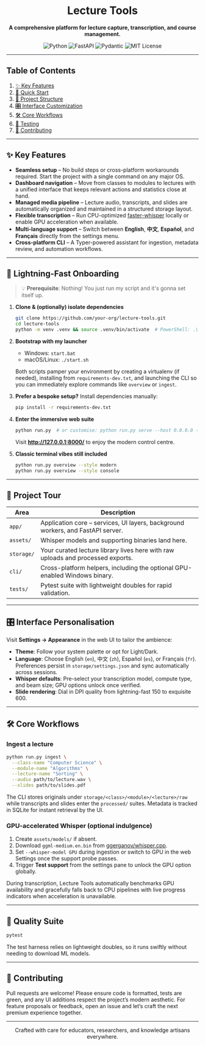 <h1 align="center">Lecture Tools</h1>

<p align="center"><strong>A comprehensive platform for lecture capture, transcription, and course management.</strong></p>

<p align="center">
  <img alt="Python" src="https://img.shields.io/badge/Made%20with-Python%203.11-3776AB?style=for-the-badge&logo=python&logoColor=white" />
  <img alt="FastAPI" src="https://img.shields.io/badge/API-FastAPI-009688?style=for-the-badge&logo=fastapi&logoColor=white" />
  <img alt="Pydantic" src="https://img.shields.io/badge/Validation-Pydantic-3666A0?style=for-the-badge" />
  <img alt="MIT License" src="https://img.shields.io/badge/License-MIT-black?style=for-the-badge" />
</p>

---

## Table of Contents

1. [✨ Key Features](#-key-features)
2. [🏁 Quick Start](#-quick-start)
3. [🧭 Project Structure](#-project-structure)
4. [🎛️ Interface Customization](#-interface-customization)
5. [🛠️ Core Workflows](#-core-workflows)
6. [🧪 Testing](#-testing)
7. [🤝 Contributing](#-contributing)

---

## ✨ Key Features

- **Seamless setup** – No build steps or cross-platform workarounds required. Start the project with a single command on any major OS.
- **Dashboard navigation** – Move from classes to modules to lectures with a unified interface that keeps relevant actions and statistics close at hand.
- **Managed media pipeline** – Lecture audio, transcripts, and slides are automatically organized and maintained in a structured storage layout.
- **Flexible transcription** – Run CPU-optimized [faster-whisper](https://github.com/SYSTRAN/faster-whisper) locally or enable GPU acceleration when available.
- **Multi-language support** – Switch between **English**, **中文**, **Español**, and **Français** directly from the settings menu.
- **Cross-platform CLI** – A Typer-powered assistant for ingestion, metadata review, and automation workflows.

---

## 🏁 Lightning-Fast Onboarding

> 💡 **Prerequisite**: Nothing! You just run my script and it's gonna set itself up.

1. **Clone & (optionally) isolate dependencies**
   ```bash
   git clone https://github.com/your-org/lecture-tools.git
   cd lecture-tools
   python -m venv .venv && source .venv/bin/activate  # PowerShell: .\.venv\\Scripts\\Activate.ps1
   ```
2. **Bootstrap with my launcher**
   - Windows: `start.bat`
   - macOS/Linux: `./start.sh`

   Both scripts pamper your environment by creating a virtualenv (if needed), installing from `requirements-dev.txt`, and launching the CLI so you can immediately explore commands like `overview` or `ingest`.
3. **Prefer a bespoke setup?** Install dependencies manually:
   ```bash
   pip install -r requirements-dev.txt
   ```
4. **Enter the immersive web suite**
   ```bash
   python run.py  # or customise: python run.py serve --host 0.0.0.0 --port 9000
   ```
   Visit **http://127.0.0.1:8000/** to enjoy the modern control centre.
5. **Classic terminal vibes still included**
   ```bash
   python run.py overview --style modern
   python run.py overview --style console
   ```

---

## 🧭 Project Tour

| Area | Description |
| --- | --- |
| `app/` | Application core – services, UI layers, background workers, and FastAPI server. |
| `assets/` | Whisper models and supporting binaries land here. |
| `storage/` | Your curated lecture library lives here with raw uploads and processed exports. |
| `cli/` | Cross-platform helpers, including the optional GPU-enabled Windows binary. |
| `tests/` | Pytest suite with lightweight doubles for rapid validation. |

---

## 🎛️ Interface Personalisation

Visit **Settings → Appearance** in the web UI to tailor the ambience:

- **Theme**: Follow your system palette or opt for Light/Dark.
- **Language**: Choose English (`en`), 中文 (`zh`), Español (`es`), or Français (`fr`). Preferences persist in `storage/settings.json` and sync automatically across sessions.
- **Whisper defaults**: Pre-select your transcription model, compute type, and beam size; GPU options unlock once verified.
- **Slide rendering**: Dial in DPI quality from lightning-fast 150 to exquisite 600.

---

## 🛠️ Core Workflows

### Ingest a lecture
```bash
python run.py ingest \
  --class-name "Computer Science" \
  --module-name "Algorithms" \
  --lecture-name "Sorting" \
  --audio path/to/lecture.wav \
  --slides path/to/slides.pdf
```
The CLI stores originals under `storage/<class>/<module>/<lecture>/raw` while transcripts and slides enter the `processed/` suites. Metadata is tracked in SQLite for instant retrieval by the UI.

### GPU-accelerated Whisper (optional indulgence)
1. Create `assets/models/` if absent.
2. Download `ggml-medium.en.bin` from [ggerganov/whisper.cpp](https://huggingface.co/ggerganov/whisper.cpp/resolve/main/ggml-medium.en.bin).
3. Set `--whisper-model GPU` during ingestion or switch to GPU in the web Settings once the support probe passes.
4. Trigger **Test support** from the settings pane to unlock the GPU option globally.

During transcription, Lecture Tools automatically benchmarks GPU availability and gracefully falls back to CPU pipelines with live progress indicators when acceleration is unavailable.

---

## 🧪 Quality Suite

```bash
pytest
```
The test harness relies on lightweight doubles, so it runs swiftly without needing to download ML models.

---

## 🤝 Contributing

Pull requests are welcome! Please ensure code is formatted, tests are green, and any UI additions respect the project’s modern aesthetic. For feature proposals or feedback, open an issue and let’s craft the next premium experience together.

---

<p align="center">Crafted with care for educators, researchers, and knowledge artisans everywhere.</p>
